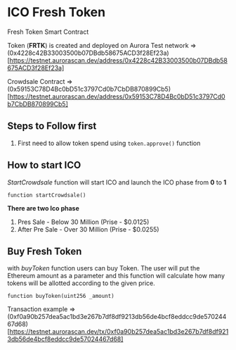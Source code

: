 # ICO Fresh Token

Fresh Token Smart Contract

Token (**FRTK**) is created and deployed on Aurora Test network => (0x4228c42B33003500b07DBdb58675ACD3f28Ef23a)[https://testnet.aurorascan.dev/address/0x4228c42B33003500b07DBdb58675ACD3f28Ef23a]

Crowdsale Contract => (0x59153C78D4Bc0bD51c3797Cd0b7CbDB870899Cb5)[https://testnet.aurorascan.dev/address/0x59153C78D4Bc0bD51c3797Cd0b7CbDB870899Cb5]

## Steps to Follow first
1. First need to allow token spend using ```token.approve()``` function


## How to start ICO

*StartCrowdsale* function will start ICO and launch the ICO phase from **0** to **1**

```
function startCrowdsale() 
```

**There are two Ico phase**
1. Pres Sale - Below 30 Million (Prise - $0.0125)
2. After Pre Sale - Over 30 Million (Prise - $0.0255)


## Buy Fresh Token

with *buyToken* function users can buy Token. The user will put the Ethereum amount as a parameter and this function will calculate how many tokens will be allotted according to the given price.

```
function buyToken(uint256 _amount) 
```

Transaction example => (0xf0a90b257dea5ac1bd3e267b7df8df9213db56de4bcf8eddcc9de57024467d68)[https://testnet.aurorascan.dev/tx/0xf0a90b257dea5ac1bd3e267b7df8df9213db56de4bcf8eddcc9de57024467d68]